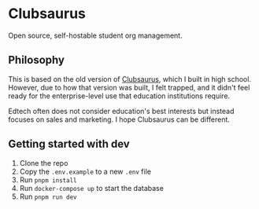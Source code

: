 # Clubsaurus

Open source, self-hostable student org management.

## Philosophy

This is based on the old version of [Clubsaurus](https://github.com/CoasterFan5/Clubsaurus-old), which I built in high school. However, due to how that version was built, I felt trapped, and it didn't feel ready for the enterprise-level use that education institutions require.

Edtech often does not consider education's best interests but instead focuses on sales and marketing. I hope Clubsaurus can be different.

## Getting started with dev

1. Clone the repo
2. Copy the `.env.example` to a new `.env` file
3. Run `pnpm install`
4. Run `docker-compose up` to start the database
5. Run `pnpm run dev`
